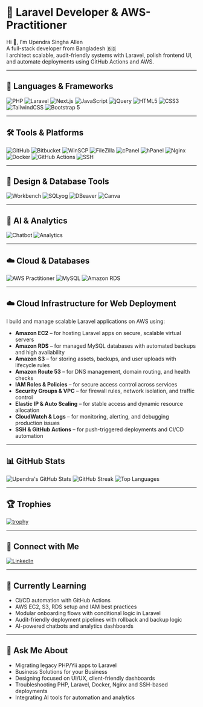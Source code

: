 # 🚀 Laravel Developer & AWS-Practitioner

Hi 👋, I'm Upendra Singha Allen  
A full-stack developer from Bangladesh 🇧🇩  
I architect scalable, audit-friendly systems with Laravel, polish frontend UI, and automate deployments using GitHub Actions and AWS.

---

## 🧰 Languages & Frameworks

![PHP](https://img.shields.io/badge/PHP-777BB4?style=for-the-badge&logo=php&logoColor=white)
![Laravel](https://img.shields.io/badge/Laravel-FF2D20?style=for-the-badge&logo=laravel&logoColor=white)
![Next.js](https://img.shields.io/badge/Next.js-000000?style=for-the-badge&logo=nextdotjs&logoColor=white)
![JavaScript](https://img.shields.io/badge/JavaScript-F7DF1E?style=for-the-badge&logo=javascript&logoColor=black)
![jQuery](https://img.shields.io/badge/jQuery-0769AD?style=for-the-badge&logo=jquery&logoColor=white)
![HTML5](https://img.shields.io/badge/HTML5-E34F26?style=for-the-badge&logo=html5&logoColor=white)
![CSS3](https://img.shields.io/badge/CSS3-1572B6?style=for-the-badge&logo=css3&logoColor=white)
![TailwindCSS](https://img.shields.io/badge/TailwindCSS-38B2AC?style=for-the-badge&logo=tailwind-css&logoColor=white)
![Bootstrap 5](https://img.shields.io/badge/Bootstrap-7952B3?style=for-the-badge&logo=bootstrap&logoColor=white)

---

## 🛠️ Tools & Platforms

![GitHub](https://img.shields.io/badge/GitHub-181717?style=for-the-badge&logo=github&logoColor=white)
![Bitbucket](https://img.shields.io/badge/Bitbucket-0052CC?style=for-the-badge&logo=bitbucket&logoColor=white)
![WinSCP](https://img.shields.io/badge/WinSCP-00BFFF?style=for-the-badge&logo=windows&logoColor=white)
![FileZilla](https://img.shields.io/badge/FileZilla-BF0000?style=for-the-badge&logo=filezilla&logoColor=white)
![cPanel](https://img.shields.io/badge/cPanel-FF6C2C?style=for-the-badge&logo=cpanel&logoColor=white)
![hPanel](https://img.shields.io/badge/hPanel-FF6C2C?style=for-the-badge&logo=hostinger&logoColor=white)
![Nginx](https://img.shields.io/badge/Nginx-009639?style=for-the-badge&logo=nginx&logoColor=white)
![Docker](https://img.shields.io/badge/Docker-2496ED?style=for-the-badge&logo=docker&logoColor=white)
![GitHub Actions](https://img.shields.io/badge/GitHub_Actions-2088FF?style=for-the-badge&logo=github-actions&logoColor=white)
![SSH](https://img.shields.io/badge/SSH-000000?style=for-the-badge&logo=gnubash&logoColor=white)

---

## 🧪 Design & Database Tools

![Workbench](https://img.shields.io/badge/MySQL_Workbench-4479A1?style=for-the-badge&logo=mysql&logoColor=white)
![SQLyog](https://img.shields.io/badge/SQLyog-0052CC?style=for-the-badge&logo=databricks&logoColor=white)
![DBeaver](https://img.shields.io/badge/DBeaver-372E2C?style=for-the-badge&logo=sqlite&logoColor=white)
![Canva](https://img.shields.io/badge/Canva-00C4CC?style=for-the-badge&logo=canva&logoColor=white)

---

## 🤖 AI & Analytics

![Chatbot](https://img.shields.io/badge/AI_Chatbot-6A1B9A?style=for-the-badge&logo=dialogflow&logoColor=white)
![Analytics](https://img.shields.io/badge/Data_Analytics-FF6F00?style=for-the-badge&logo=google-analytics&logoColor=white)

---

## ☁️ Cloud & Databases

![AWS Practitioner](https://img.shields.io/badge/AWS_Practitioner-232F3E?style=for-the-badge&logo=amazon-aws&logoColor=white)
![MySQL](https://img.shields.io/badge/MySQL-4479A1?style=for-the-badge&logo=mysql&logoColor=white)
![Amazon RDS](https://img.shields.io/badge/Amazon_RDS-527FFF?style=for-the-badge&logo=amazonrds&logoColor=white)

---

## ☁️ Cloud Infrastructure for Web Deployment

I build and manage scalable Laravel applications on AWS using:

- **Amazon EC2** – for hosting Laravel apps on secure, scalable virtual servers  
- **Amazon RDS** – for managed MySQL databases with automated backups and high availability  
- **Amazon S3** – for storing assets, backups, and user uploads with lifecycle rules  
- **Amazon Route 53** – for DNS management, domain routing, and health checks  
- **IAM Roles & Policies** – for secure access control across services  
- **Security Groups & VPC** – for firewall rules, network isolation, and traffic control  
- **Elastic IP & Auto Scaling** – for stable access and dynamic resource allocation  
- **CloudWatch & Logs** – for monitoring, alerting, and debugging production issues  
- **SSH & GitHub Actions** – for push-triggered deployments and CI/CD automation

---

## 📊 GitHub Stats

![Upendra's GitHub Stats](https://github-readme-stats.vercel.app/api?username=lenymode&show_icons=true&theme=radical)
![GitHub Streak](https://github-readme-streak-stats.herokuapp.com/?user=lenymode&theme=dark)
![Top Languages](https://github-readme-stats.vercel.app/api/top-langs/?username=lenymode&layout=compact)

---

## 🏆 Trophies

[![trophy](https://github-profile-trophy.vercel.app/?username=lenymode&theme=algolia)](https://github.com/ryo-ma/github-profile-trophy)

---

## 🔗 Connect with Me

[![LinkedIn](https://img.shields.io/badge/LinkedIn-Upendra-blue?style=for-the-badge&logo=linkedin)](https://www.linkedin.com/in/allensingha/)

---

## 🧠 Currently Learning

- CI/CD automation with GitHub Actions  
- AWS EC2, S3, RDS setup and IAM best practices  
- Modular onboarding flows with conditional logic in Laravel  
- Audit-friendly deployment pipelines with rollback and backup logic  
- AI-powered chatbots and analytics dashboards

---

## 💬 Ask Me About

- Migrating legacy PHP/Yii apps to Laravel  
- Business Solutions for your Business  
- Designing focused on UI/UX, client-friendly dashboards  
- Troubleshooting PHP, Laravel, Docker, Nginx and SSH-based deployments  
- Integrating AI tools for automation and analytics
